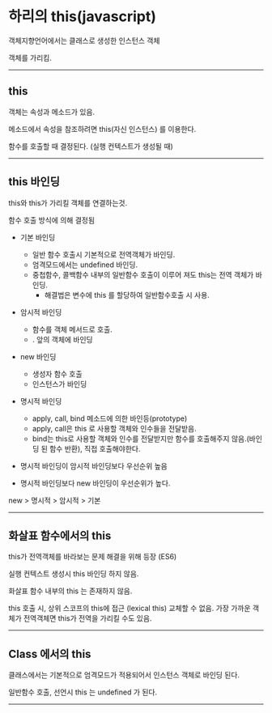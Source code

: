 # 하리의 this(javascript)

객체지향언어에서는 클래스로 생성한 인스턴스 객체

객체를 가리킴.

---

## this

객체는 속성과 메소드가 있음.

메소드에서 속성을 참조하려면 this(자신 인스턴스) 를 이용한다.

함수를 호출할 때 결정된다.
(실행 컨텍스트가 생성될 때)

---

## this 바인딩

this와 this가 가리킬 객체를 연결하는것.

함수 호출 방식에 의해 결정됨

- 기본 바인딩
  - 일반 함수 호출시 기본적으로 전역객체가 바인딩.
  - 엄격모드에서는 undefined 바인딩.
  - 중첩함수, 콜백함수 내부의 일반함수 호출이 이루어 져도 this는 전역 객체가 바인딩.
    - 해결법은 변수에 this 를 할당하여 일반함수호출 시 사용.
- 암시적 바인딩

  - 함수를 객체 메서드로 호출.
  - . 앞의 객체에 바인딩

- new 바인딩
  - 생성자 함수 호출
  - 인스턴스가 바인딩
- 명시적 바인딩
  - apply, call, bind 메소드에 의한 바인등(prototype)
  - apply, call은 this 로 사용할 객체와 인수들을 전달받음.
  - bind는 this로 사용할 객체와 인수를 전달받지만 함수를 호출해주지 않음.(바인딩 된 함수 반환), 직접 호출해야한다.
- 명시적 바인딩이 암시적 바인딩보다 우선순위 높음
- 명시적 바인딩보다 new 바인딩이 우선순위가 높다.

new > 명시적 > 암시적 > 기본

---

## 화살표 함수에서의 this

this가 전역객체를 바라보는 문제 해결을 위해 등장 (ES6)

실행 컨텍스트 생성시 this 바인딩 하지 않음.

화살표 함수 내부의 this 는 존재하지 않음.

this 호출 시, 상위 스코프의 this에 접근 (lexical this)
교체할 수 없음.
가장 가까운 객체가 전역객체면 this가 전역을 가리킬 수도 있음.

---

## Class 에서의 this

클래스에서는 기본적으로 엄격모드가 적용되어서
인스턴스 객체로 바인딩 된다.

일반함수 호출, 선언시 this 는 undefined 가 된다.

---
